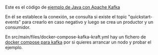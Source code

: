 Este es el código de [ejemplo de Java con Apache Kafka](https://chuidiang.org/index.php?title=Ejemplo_de_Apache_Kafka_con_Java)

En él se establece la conexión, se consulta si existe el topic 
"quickstart-events" para crearlo en caso negativo y luego se crea un 
productor y un consumidor.

En src/main/files/docker-compose-kafka-kraft.yml hay un fichero de
[docker compose para kafka](https://chuidiang.org/index.php?title=Apache_Kafka_con_Docker) 
por si quieres arrancar un nodo y probar el ejemplo.